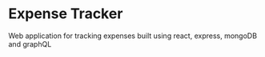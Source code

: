 # Expense Tracker

Web application for tracking expenses built using react, express, mongoDB and graphQL
